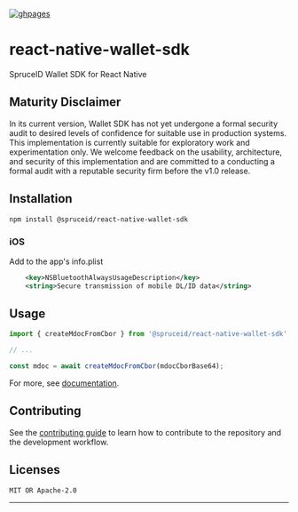 [![ghpages](https://img.shields.io/badge/docs-passing-green)](https://walletsdkreact.sprucekit.dev/)

# react-native-wallet-sdk

SpruceID Wallet SDK for React Native

## Maturity Disclaimer

In its current version, Wallet SDK has not yet undergone a formal security audit
to desired levels of confidence for suitable use in production systems. This
implementation is currently suitable for exploratory work and experimentation
only. We welcome feedback on the usability, architecture, and security of this
implementation and are committed to a conducting a formal audit with a reputable
security firm before the v1.0 release.

## Installation

```sh
npm install @spruceid/react-native-wallet-sdk
```

### iOS

Add to the app's info.plist

```xml
	<key>NSBluetoothAlwaysUsageDescription</key>
	<string>Secure transmission of mobile DL/ID data</string>
```

## Usage

```js
import { createMdocFromCbor } from '@spruceid/react-native-wallet-sdk';

// ...

const mdoc = await createMdocFromCbor(mdocCborBase64);
```

For more, see [documentation](https://walletsdkreact.sprucekit.dev/).

## Contributing

See the [contributing guide](CONTRIBUTING.md) to learn how to contribute to the repository and the development workflow.

## Licenses

```
MIT OR Apache-2.0
```

---
